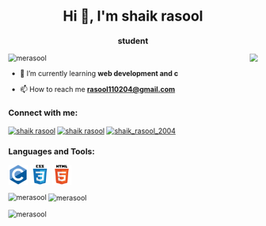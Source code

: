 <h1 align="center">Hi 👋, I'm shaik rasool</h1>
<h3 align="center">student</h3>
<img align="right" src="https://png.pngtree.com/png-vector/20221021/ourmid/pngtree-computer-and-monitor-of-graphic-animator-creating-video-game-png-image_6334005.png">

<p align="left"> <img src="https://komarev.com/ghpvc/?username=merasool&label=Profile%20views&color=0e75b6&style=flat" alt="merasool" /> </p>

- 🌱 I’m currently learning **web development and c**

- 📫 How to reach me **rasool110204@gmail.com**

<h3 align="left">Connect with me:</h3>
<p align="left">
<a href="https://linkedin.com/in/shaik%20rasool" target="blank"><img align="center" src="https://raw.githubusercontent.com/rahuldkjain/github-profile-readme-generator/master/src/images/icons/Social/linked-in-alt.svg" alt="shaik rasool" height="30" width="40" /></a>
<a href="https://fb.com/shaik%20rasool" target="blank"><img align="center" src="https://raw.githubusercontent.com/rahuldkjain/github-profile-readme-generator/master/src/images/icons/Social/facebook.svg" alt="shaik rasool" height="30" width="40" /></a>
<a href="https://instagram.com/shaik_rasool_2004" target="blank"><img align="center" src="https://raw.githubusercontent.com/rahuldkjain/github-profile-readme-generator/master/src/images/icons/Social/instagram.svg" alt="shaik_rasool_2004" height="30" width="40" /></a>
</p>

<h3 align="left">Languages and Tools:</h3>
<p align="left">
<a href="https://www.cprogramming.com/" target="_blank" rel="noreferrer"><img src="https://raw.githubusercontent.com/devicons/devicon/master/icons/c/c-original.svg" alt="c" width="40" height="40"/></a>
<a href="https://www.w3schools.com/css/" target="_blank" rel="noreferrer"><img src="https://raw.githubusercontent.com/devicons/devicon/master/icons/css3/css3-original-wordmark.svg" alt="css3" width="40" height="40"/></a>
<a href="https://www.w3.org/html/" target="_blank" rel="noreferrer"><img src="https://raw.githubusercontent.com/devicons/devicon/master/icons/html5/html5-original-wordmark.svg" alt="html5" width="40" height="40"/></a>
</p>

<p><img align="left" src="https://github-readme-stats.vercel.app/api/top-langs?username=merasool&show_icons=true&locale=en&layout=compact" alt="merasool" /></p>

<p>&nbsp;<img align="center" src="https://github-readme-stats.vercel.app/api?username=merasool&show_icons=true&locale=en" alt="merasool" /></p>

<p><img align="center" src="https://github-readme-streak-stats.herokuapp.com/?user=merasool&" alt="merasool" /></p>
